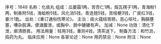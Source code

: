 序号：1848
名称：化痰丸
组成：瓜蒌霜1两，苦杏仁1两，煅瓦楞子1两，青海粉1两，制香附5钱，海蛤粉5钱，风化消5钱，青连翘5钱，苦桔梗3钱，广皮红3钱，姜汁1匙。
出处：《重订通俗伤寒论》。
主治：痰火蕴结胃肠，恶心呕吐，胸膈壅塞，嘈杂脘满，便溏腹泄，或胸中、肠中辘辘有声。
加减：None
功效：清化下泄，廓清肠胃。
用法用量：轻用3钱，重则4钱，清茶送下。
制备方法：和竹沥，捣药为丸。
临床应用：None
各家论述：None
用药禁忌：None
附注：None

